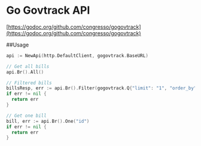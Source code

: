 # Go Govtrack API

[https://godoc.org/github.com/congresso/gogovtrack](https://godoc.org/github.com/congresso/gogovtrack)

##Usage

```go
api := NewApi(http.DefaultClient, gogovtrack.BaseURL)

// Get all bills
api.Br().All()

// Filtered bills
billsResp, err := api.Br().Filter(gogovtrack.Q{"limit": "1", "order_by": "-current_status_date"}).All()
if err != nil {
  return err
}

// Get one bill
bill, err := api.Br().One("id")
if err != nil {
  return err
}
```
